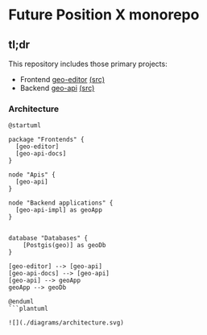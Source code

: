 # Future Position X monorepo

## tl;dr

This repository includes those primary projects:

* Frontend [geo-editor](http://editor.dev.gia.fpx.se) [(src)](geo-editor/)
* Backend [geo-api](http://dev.gia.fpx.se/docs) [(src)](geo-api/)

### Architecture

```plantuml:architecture
@startuml

package "Frontends" {
  [geo-editor]
  [geo-api-docs]
}

node "Apis" {
  [geo-api]
}

node "Backend applications" {
  [geo-api-impl] as geoApp
}


database "Databases" {
    [Postgis(geo)] as geoDb
}

[geo-editor] --> [geo-api]
[geo-api-docs] --> [geo-api]
[geo-api] --> geoApp
geoApp --> geoDb

@enduml
```plantuml

![](./diagrams/architecture.svg)
